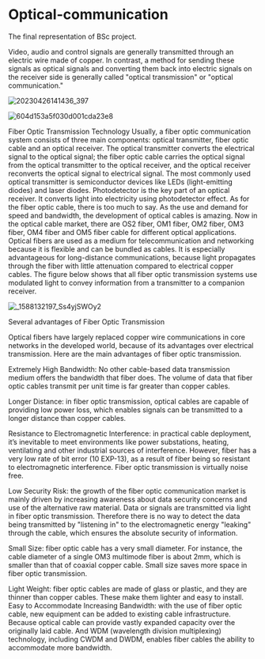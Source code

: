 # Optical-communication
The final representation of BSc project.


Video, audio and control signals are generally transmitted through an electric wire made of copper. In contrast, a method for sending these signals as optical signals and converting them back into electric signals on the receiver side is generally called "optical transmission" or "optical communication."

![20230426141436_397](https://github.com/user-attachments/assets/df8f6a19-c805-4c52-88f8-86d1d578d6d4)

![604d153a5f030d001cda23e8](https://github.com/user-attachments/assets/ba4e80a4-a628-45f1-a179-a9b97e620872)

Fiber Optic Transmission Technology
Usually, a fiber optic communication system consists of three main components: optical transmitter, fiber optic cable and an optical receiver. The optical transmitter converts the electrical signal to the optical signal; the fiber optic cable carries the optical signal from the optical transmitter to the optical receiver, and the optical receiver reconverts the optical signal to electrical signal. The most commonly used optical transmitter is semiconductor devices like LEDs (light-emitting diodes) and laser diodes. Photodetector is the key part of an optical receiver. It converts light into electricity using photodetector effect. As for the fiber optic cable, there is too much to say. As the use and demand for speed and bandwidth, the development of optical cables is amazing. Now in the optical cable market, there are OS2 fiber, OM1 fiber, OM2 fiber, OM3 fiber, OM4 fiber and OM5 fiber cable for different optical applications. Optical fibers are used as a medium for telecommunication and networking because it is flexible and can be bundled as cables. It is especially advantageous for long-distance communications, because light propagates through the fiber with little attenuation compared to electrical copper cables. The figure below shows that all fiber optic transmission systems use modulated light to convey information from a transmitter to a companion receiver.


![_1588132197_Ss4yjSWOy2](https://github.com/user-attachments/assets/a4e031e1-0d91-4f96-978b-2d1eebbc6cea)

Several advantages of Fiber Optic Transmission

Optical fibers have largely replaced copper wire communications in core networks in the developed world, because of its advantages over electrical transmission. Here are the main advantages of fiber optic transmission.

Extremely High Bandwidth: No other cable-based data transmission medium offers the bandwidth that fiber does. The volume of data that fiber optic cables transmit per unit time is far greater than copper cables.

Longer Distance: in fiber optic transmission, optical cables are capable of providing low power loss, which enables signals can be transmitted to a longer distance than copper cables.

Resistance to Electromagnetic Interference: in practical cable deployment, it’s inevitable to meet environments like power substations, heating, ventilating and other industrial sources of interference. However, fiber has a very low rate of bit error (10 EXP-13), as a result of fiber being so resistant to electromagnetic interference. Fiber optic transmission is virtually noise free.

Low Security Risk: the growth of the fiber optic communication market is mainly driven by increasing awareness about data security concerns and use of the alternative raw material. Data or signals are transmitted via light in fiber optic transmission. Therefore there is no way to detect the data being transmitted by "listening in" to the electromagnetic energy "leaking" through the cable, which ensures the absolute security of information.

Small Size: fiber optic cable has a very small diameter. For instance, the cable diameter of a single OM3 multimode fiber is about 2mm, which is smaller than that of coaxial copper cable. Small size saves more space in fiber optic transmission.

Light Weight: fiber optic cables are made of glass or plastic, and they are thinner than copper cables. These make them lighter and easy to install. Easy to Accommodate Increasing Bandwidth: with the use of fiber optic cable, new equipment can be added to existing cable infrastructure. Because optical cable can provide vastly expanded capacity over the originally laid cable. And WDM (wavelength division multiplexing) technology, including CWDM and DWDM, enables fiber cables the ability to accommodate more bandwidth.
